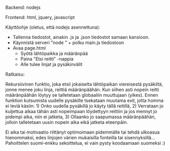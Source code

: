 Backend: nodejs

Frontend: html, jquery, javascript


Käyttöohje (oletus, että nodejs asennettuna):
- Tallenna tiedostot, ainakin .js ja .json tiedostot samaan kansioon.
- Käynnistä serveri "node " + polku main.js tiedostoon
- Avaa page.html
  - Syötä lähtöpaikka ja määränpää
  - Paina "Etsi reitti" -nappia
  - Alle tulee linjat ja pysäkinvälit

Ratkaisu:

Rekursiivinen funktio, joka etsii jokaiselta lähtöpaikan viereisestä pysäkiltä, jonne menee joku linja, reittiä määränpäähän. Kun siihen asti nopein reitti määränpäähän löytyy se talletetaan globaaliin muuttujaan (yikes). Ennen funktion kutsumista uudelle pysäkille tsekataan muutama exit, jotta homma ei leviä käsiin: 1) Onko uudella pysäkillä jo käyty tällä reitillä, 2) Verrataan jo kuljettua aikaa tähän asti nopeimpaan löydettyyn reittiin ja jos mennyt jo pidempi aika, niin ei jatketa, 3) Ollaanko jo saapumassa määränpäähän, jolloin talletetaan uusin nopein aika eikä jatketa eteenpäin.

Ei aika tai motivaatio riittänyt optimoimaan pidemmälle tai tehdä ulkoasua hienommaksi, edes linjojen värien mukaisilla fonteilla tai sisennyksillä... Pahoittelen suomi-enkku sekoittelua, ei vain pysty koodaamaan suomeksi :)

